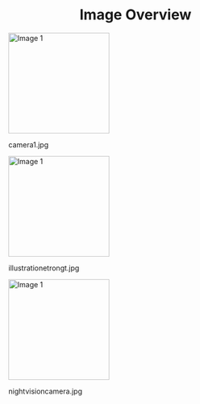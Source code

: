 <h1 style ="text-align: center;"> Image Overview </h1>
<div>
<div style="width="20%">
<img src="https://media.evkx.net/multimedia/technology/sensorsandcameras/infrared/camera1_xst.jpg" alt="Image 1" style="width: 200px;">
<p>camera1.jpg</p>
</div>
<div style="width="20%">
<img src="https://media.evkx.net/multimedia/technology/sensorsandcameras/infrared/illustrationetrongt_xst.jpg" alt="Image 1" style="width: 200px;">
<p>illustrationetrongt.jpg</p>
</div>
<div style="width="20%">
<img src="https://media.evkx.net/multimedia/technology/sensorsandcameras/infrared/nightvisioncamera_xst.jpg" alt="Image 1" style="width: 200px;">
<p>nightvisioncamera.jpg</p>
</div>
</div>
